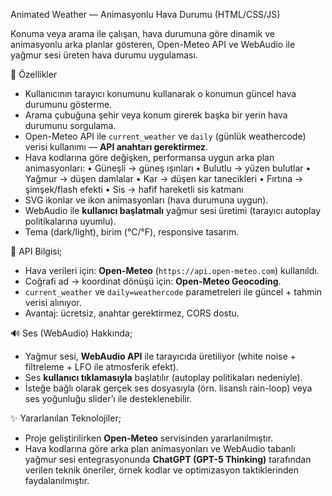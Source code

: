 Animated Weather — Animasyonlu Hava Durumu (HTML/CSS/JS)

Konuma veya arama ile çalışan, hava durumuna göre dinamik ve animasyonlu arka planlar gösteren, Open-Meteo API ve WebAudio ile yağmur sesi üreten hava durumu uygulaması.

🔎 Özellikler

- Kullanıcının tarayıcı konumunu kullanarak o konumun güncel hava durumunu gösterme.  
- Arama çubuğuna şehir veya konum girerek başka bir yerin hava durumunu sorgulama.
- Open-Meteo API ile `current_weather` ve `daily` (günlük weathercode) verisi kullanımı — **API anahtarı gerektirmez**.  
- Hava kodlarına göre değişken, performansa uygun arka plan animasyonları:
  • Güneşli → güneş ışınları
  • Bulutlu → yüzen bulutlar
  • Yağmur → düşen damlalar
  • Kar → düşen kar tanecikleri
  • Fırtına → şimşek/flash efekti
  • Sis → hafif hareketli sis katmanı
- SVG ikonlar ve ikon animasyonları (hava durumuna uygun).  
- WebAudio ile **kullanıcı başlatmalı** yağmur sesi üretimi (tarayıcı autoplay politikalarına uyumlu).  
- Tema (dark/light), birim (°C/°F), responsive tasarım.

📡 API Bilgisi;
- Hava verileri için: **Open-Meteo** (`https://api.open-meteo.com`) kullanıldı.  
- Coğrafi ad → koordinat dönüşü için: **Open-Meteo Geocoding**.  
- `current_weather` ve `daily=weathercode` parametreleri ile güncel + tahmin verisi alınıyor.  
- Avantaj: ücretsiz, anahtar gerektirmez, CORS dostu.

🔊 Ses (WebAudio) Hakkında;
- Yağmur sesi, **WebAudio API** ile tarayıcıda üretiliyor (white noise + filtreleme + LFO ile atmosferik efekt).
- Ses **kullanıcı tıklamasıyla** başlatılır (autoplay politikaları nedeniyle).  
- İsteğe bağlı olarak gerçek ses dosyasıyla (örn. lisanslı rain-loop) veya ses yoğunluğu slider’ı ile desteklenebilir.

✨ Yararlanılan Teknolojiler;
- Proje geliştirilirken **Open-Meteo** servisinden yararlanılmıştır.  
- Hava kodlarına göre arka plan animasyonları ve WebAudio tabanlı yağmur sesi entegrasyonunda **ChatGPT (GPT-5 Thinking)** tarafından verilen teknik öneriler, örnek kodlar ve optimizasyon taktiklerinden faydalanılmıştır.
